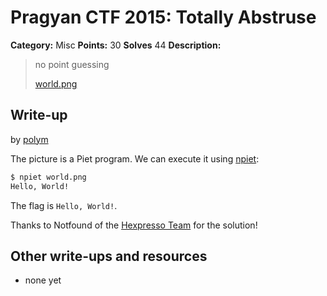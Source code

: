# Pragyan CTF 2015: Totally Abstruse

**Category:** Misc
**Points:** 30
**Solves** 44
**Description:**

> no point guessing
>
> [world.png](world.png)

## Write-up

by [polym](https://github.com/abpolym)

The picture is a Piet program. We can execute it using [npiet](http://www.bertnase.de/npiet/):

```bash
$ npiet world.png
Hello, World!
```

The flag is `Hello, World!`.

Thanks to Notfound of the [Hexpresso Team](https://hexpresso.wordpress.com/) for the solution!

## Other write-ups and resources

* none yet
